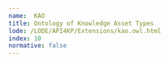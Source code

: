 ```yaml
---
name:  KAO
title: Ontology of Knowledge Asset Types
lode: /LODE/API4KP/Extensions/kao.owl.html
index: 10
normative: false
---
```

